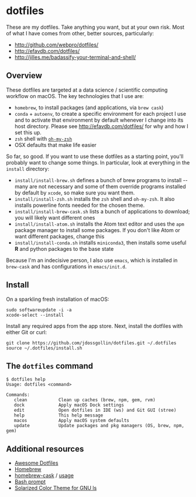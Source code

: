# dotfiles

These are my dotfiles.
Take anything you want, but at your own risk.
Most of what I have comes from other, better sources, particularly:

* http://github.com/webpro/dotfiles/
* http://efavdb.com/dotfiles/
* http://jilles.me/badassify-your-terminal-and-shell/

## Overview

These dotfiles are targeted at a data science / scientific computing workflow on macOS.
The key technologies that I use are:

* `homebrew`, to install packages (and applications, via `brew cask`)
* `conda` + `autoenv`, to create a specific environment for each project I use and to activate that environment by default whenever I change into its host directory. Please see http://efavdb.com/dotfiles/ for why and how I set this up.
* `zsh` shell with [`oh-my-zsh`](http://jilles.me/badassify-your-terminal-and-shell/)
* OSX defaults that make life easier

So far, so good.
If you want to use these dotfiles as a starting point, you'll probably want to change some things.
In particular, look at everything in the `install` directory:

* `install/install-brew.sh` defines a bunch of brew programs to install -- many are not necessary and some of them override programs installed by default by `xcode`, so make sure you want them.
* `install/install-zsh.sh` installs the `zsh` shell and `oh-my-zsh`. It also installs powerline fonts needed for the chosen theme.
* `install/install-brew-cask.sh` lists a bunch of applications to download; you will likely want different ones
* `install/install-atom.sh` installs the Atom text editor and uses the `apm` package manager to install some packages. If you don't like Atom or want different packages, change this
* `install/install-conda.sh` installs `miniconda3`, then installs some useful **R** and python packages to the base state

Because I'm an indecisive person, I also use `emacs`, which is installed in `brew-cask` and has configurations in `emacs/init.d`.

## Install

On a sparkling fresh installation of macOS:

    sudo softwareupdate -i -a
    xcode-select --install

Install any required apps from the app store.
Next, install the dotfiles with either Git or curl:

    git clone https://github.com/jdossgollin/dotfiles.git ~/.dotfiles
    source ~/.dotfiles/install.sh

## The `dotfiles` command

    $ dotfiles help
    Usage: dotfiles <command>

    Commands:
       clean            Clean up caches (brew, npm, gem, rvm)
       dock             Apply macOS Dock settings
       edit             Open dotfiles in IDE (ws) and Git GUI (stree)
       help             This help message
       macos            Apply macOS system defaults
       update           Update packages and pkg managers (OS, brew, npm, gem)

## Additional resources

* [Awesome Dotfiles](https://github.com/webpro/awesome-dotfiles)
* [Homebrew](https://brew.sh)
* [homebrew-cask](https://caskroom.github.io) / [usage](https://github.com/phinze/homebrew-cask/blob/master/USAGE.md)
* [Bash prompt](https://wiki.archlinux.org/index.php/Color_Bash_Prompt)
* [Solarized Color Theme for GNU ls](https://github.com/seebi/dircolors-solarized)

